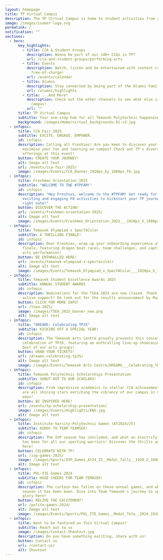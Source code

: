```yaml
---
layout: homepage
title: TP Virtual Campus
description: The TP Virtual Campus is home to student activities from all across TP!
image: /images/isomer-logo.svg
permalink: /
notification: ""
sections:
  - hero:
      key_highlights:
        - title: CCA & Student Groups
          description: Wanna be part of our 140+ CCAs in TP?
          url: /cca-and-student-groups/performing-arts
        - title: Events
          description: Watch, listen and be entertained with content created by TP,
            free-of-charge!
          url: /events/calendar
        - title: Alumni
          description: Stay connected by being part of the Alumni Family!
          url: /alumni/highlights
        - title: ...And More!
          description: Check out the other channels to see what else is happening around
            campus!
          url: ""
      title: TP Virtual Campus
      subtitle: Your one-stop hub for all Temasek Polytechnic happenings
      background: /images/Home/virtual_backgrounds-01-v3.jpg
  - infopic:
      title: CCA Fair 2025
      subtitle: EXCITE. ENGAGE. EMPOWER.
      id: infopic
      description: Calling all Freshies! Are you keen to discover your passion and
        maximise your fun and learning on campus? Check out TP's diverse CCA
        offerings at this event!
      button: CREATE YOUR JOURNEY!
      alt: Image alt text
      url: /events/cca-fair-2025/
      image: /images/Events/CCA_Banner_1920px_by_1080px_FA.jpg
  - infopic:
      title: Freshmen Orientation 2025
      subtitle: "WELCOME TO THE #TPFAM!"
      id: infopic
      description: "Hey Freshies, welcome to the #TPFAM! Get ready for a series of
        exciting and engaging FO activities to kickstart your TP journey on the
        right note!"
      button: DISCOVER THE ACTION!
      url: /events/freshmen-orientation-2025/
      alt: Image alt text
      image: /images/Events/Freshmen_Orientation_2025___1920px_X_1080px.jpg
  - infopic:
      title: Temasek Olympiad x SpecTACular
      subtitle: A THRILLING FINALE!
      id: infopic
      description: Dear Freshies, wrap up your onboarding experience at this special
        finale, featuring dragon boat races, team challenges, and captivating
        arts performances!
      button: BE ENTHRALLED HERE!
      url: /events/temasek-olympiad-x-spectacular/
      alt: Image alt text
      image: /images/Events/Temasek_Olympiad_x_SpecTACular___1920px_X_1080px.jpg
  - infopic:
      title: Temasek Student Excellence Awards 2025
      subtitle: ANNUAL STUDENT AWARDS
      id: infopic
      description: Nominations for the TSEA 2025 are now closed. Thank you for your
        active support! Do look out for the results announcement by May 2025.
      button: CLICK FOR MORE INFO!
      url: /tsea-2025/
      image: /images/TSEA_2025_banner_new.png
      alt: Image alt text
  - infopic:
      title: "DREAMS: Celebrating TP35"
      subtitle: KICKING OFF A SPECIAL YEAR!
      id: infopic
      description: The Temasek Arts Centre proudly presents this concert staged in
        celebration of TP35, featuring an enthralling line-up showcasing the
        best of our arts groups!
      button: GRAB YOUR TICKETS!
      url: /dreams-celebrating-tp35/
      alt: Image alt text
      image: /images/Events/Temasek Arts Centre/DREAMS___Celebrating_TP35.png
  - infopic:
      title: Temasek Polytechnic Scholarships Presentation
      subtitle: SHOUT-OUT TO OUR SCHOLARS!
      id: infopic
      description: From impressive academics to stellar CCA achievements, our scholars
        are all shining stars enriching the vibrancy of our campus in meaningful
        ways!
      button: BE INSPIRED HERE!
      url: /events/tp-scholarship-presentation/
      image: /images/Events/Highlights/ENG.jpg
      alt: Image alt text
  - infopic:
      title: Institute-Varsity-Polytechnic Games (AY2024/25)
      subtitle: KUDOS TO TEAM TEAMSEK!
      id: infopic
      description: The IVP season has concluded, and what an electrifying journey it
        has been for all our sporting warriors! Discover the thrills and spills
        here!
      button: CELEBRATE WITH TP!
      url: /ivp-games-2025/
      image: /images/Sports/IVP_Games_AY24_25__Medal_Tally__1920_X_1080.jpg
      alt: Image alt text
  - infopic:
      title: POL-ITE Games 2024
      subtitle: HUGE CHEERS FOR TEAM TEMASEK!
      id: infopic
      description: The curtain has fallen on these annual games, and what a thrilling
        season it has been been. Dive into Team Temasek's journey to sporting
        glory here!
      button: RELIVE THE EXCITEMENT!
      url: /polite-games-2024/
      alt: Image alt text
      image: /images/Events/Sports/POL_ITE_Games__Medal_Tele__2024_1920_X_1080.jpg
  - infopic:
      title: Want to be featured on this Virtual Campus?
      subtitle: Reach out to us
      image: /images/Contact-Shoutout.jpg
      description: Do you have something exciting, share with us!
      button: Contact us
      url: /contact-us/
      alt: Shoutout
---
```

